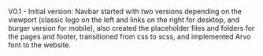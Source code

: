 V0.1 - Initial version: Navbar started with two versions depending on the viewport (classic logo on the left and links on the right for desktop, and burger version for mobile), also created the placeholder files and folders for the pages and footer, transitioned from css to scss, and implemented Arvo font to the website.